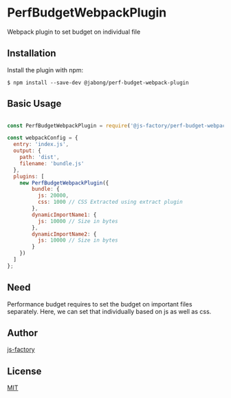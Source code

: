 # PerfBudgetWebpackPlugin
Webpack plugin to set budget on individual file

Installation
------------
Install the plugin with npm:
```shell
$ npm install --save-dev @jabong/perf-budget-webpack-plugin
```
 
Basic Usage
-----------

```javascript

const PerfBudgetWebpackPlugin = require('@js-factory/perf-budget-webpack-plugin');

const webpackConfig = {
  entry: 'index.js',
  output: {
    path: 'dist',
    filename: 'bundle.js'
  },
  plugins: [
    new PerfBudgetWebpackPlugin({
        bundle: {
          js: 20000,
          css: 1000 // CSS Extracted using extract plugin
        },
        dynamicImportName1: {
          js: 10000 // Size in bytes
        },
        dynamicImportName2: {
          js: 10000 // Size in bytes
        }
    })
  ]
};
```

Need
-----------

Performance budget requires to set the budget on important files separately. 
Here, we can set that individually based on js as well as css.

## Author

  [js-factory](https://github.com/js-factory)

## License

  [MIT](LICENSE)
